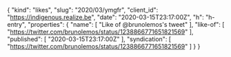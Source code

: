 {
  "kind": "likes",
  "slug": "2020/03/ymgfr",
  "client_id": "https://indigenous.realize.be",
  "date": "2020-03-15T23:17:00Z",
  "h": "h-entry",
  "properties": {
    "name": [
      "Like of @brunolemos's tweet"
    ],
    "like-of": [
      "https://twitter.com/brunolemos/status/1238866771651821569"
    ],
    "published": [
      "2020-03-15T23:17:00Z"
    ],
    "syndication": [
      "https://twitter.com/brunolemos/status/1238866771651821569"
    ]
  }
}
